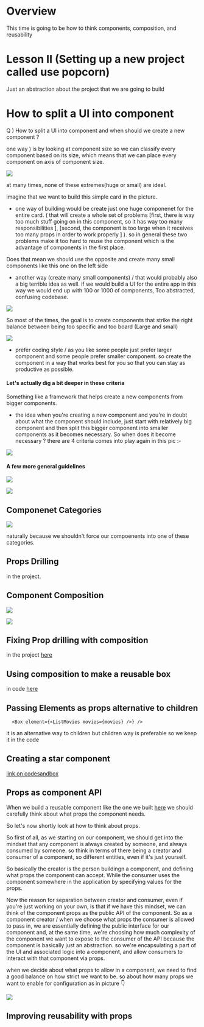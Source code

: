 # Overview

This time is going to be how to think components, composition, and reusability

# Lesson II (Setting up a new project called use popcorn)

Just an abstraction about the project that we are going to build

# How to split a UI into component

Q ) How to split a UI into component and when should we create a new component ?

one way ) is by looking at component size so we can classify every component based on its size, which means that we can place every component on axis of component size.

![](./01.png)

at many times, none of these extremes(huge or small) are ideal.

imagine that we want to build this simple card in the picture.

- one way of building would be create just one huge componenet for the entire card. ( that will create a whole set of problems [first, there is way too much stuff going on in this component, so it has way too many responsibilities ], [second, the component is too large when it receives too many props in order to work properly ] ). so in general these two problems make it too hard to reuse the component which is the advantage of components in the first place.

Does that mean we should use the opposite and create many small components like this one on the left side

- another way (create many small components) / that would probably also a big terrible idea as well.
  if we would build a UI for the entire app in this way we would end up with 100 or 1000 of components, Too abstracted, confusing codebase.

![](./02.png)

So most of the times, the goal is to create components that strike the right balance between being too specific and too board (Large and small)

![](./03.png)

- prefer coding style / as you like some people just prefer larger component and some people prefer smaller component. so create the component in a way that works best for you so that you can stay as productive as possible.

#### Let's actually dig a bit deeper in these criteria

Something like a framework that helps create a new components from bigger components.

- the idea when you're creating a new component and you're in doubt about what the component should include, just start with relatively big component and then split this bigger component into smaller components as it becomes necessary.
  So when does it become necessary ?
  there are 4 criteria comes into play again in this pic :-

![](./04.png)

#### A few more general guidelines

![](./05.png)

![](./06.png)

## Componenet Categories

![](./07.png)

naturally because we shouldn't force our compoenents into one of these categories.

## Props Drilling

in the project.

## Component Composition

![](./08.png)

![](./09.png)

## Fixing Prop drilling with composition

in the project [here](./usepopcorn/src/App.tsx)

## Using composition to make a reusable box

in code [here](./usepopcorn//src/App.tsx)

## Passing Elements as props alternative to children

```
  <Box element={<ListMovies movies={movies} />} />
```

it is an alternative way to children but children way is preferable so we keep it in the code

## Creating a star component

[link on codesandbox](https://qn7ljr.csb.app/)

## Props as component API

When we build a reusable component like the one we built [here](https://qn7ljr.csb.app/) we should carefully think about what props the component needs.

So let's now shortly look at how to think about props.

So first of all, as we starting on our component, we should get into the mindset that any component is always created by someone, and always consumed by someone. so think in terms of there being a creator and consumer of a component, so different entities, even if it's just yourself.

So basically the creator is the person buildingn a component, and defining what props the component can accept. While the consumer uses the component somewhere in the application by specifying values for the props.

Now the reason for separation between creator and consumer, even if you're just working on your own, is that if we have this mindset, we can think of the component props as the public API of the component.
So as a component creator / when we choose what props the consumer is allowed to pass in, we are essentially defining the public interface for our component and, at the same time, we're choosing how much complexity of the component we want to expose to the consumer of the API because the component is basically just an abstraction. so we're encapsulating a part of the UI and associated logic into a component, and allow consumers to interact with that component via props.

when we decide about what props to allow in a component, we need to find a good balance on how strict we want to be. so about how many props we want to enable for configuration as in picture 👇

![](./10.png)

## Improving reusability with props
